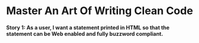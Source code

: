 # Master An Art Of Writing Clean Code
#### Story 1: As a user, I want  a statement printed in HTML so that the statement can be Web enabled and fully buzzword compliant. 
